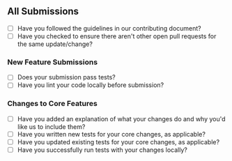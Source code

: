 ## All Submissions

* [ ] Have you followed the guidelines in our contributing document?
* [ ] Have you checked to ensure there aren't other open pull requests for the same update/change?

### New Feature Submissions

* [ ] Does your submission pass tests?
* [ ] Have you lint your code locally before submission?

### Changes to Core Features

* [ ] Have you added an explanation of what your changes do and why you'd like us to include them?
* [ ] Have you written new tests for your core changes, as applicable?
* [ ] Have you updated existing tests for your core changes, as applicable?
* [ ] Have you successfully run tests with your changes locally?